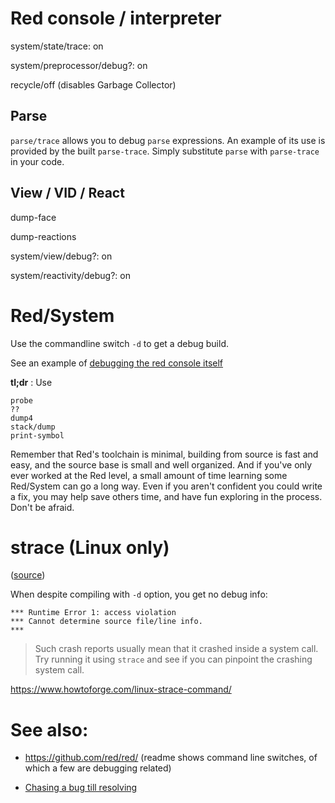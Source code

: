 # Red console / interpreter

system/state/trace: on

system/preprocessor/debug?: on

recycle/off (disables Garbage Collector)

## Parse

`parse/trace` allows you to debug `parse` expressions.
An example of its use is provided by the built `parse-trace`.
Simply substitute `parse` with `parse-trace` in your code.

## View / VID / React

dump-face

dump-reactions

system/view/debug?: on

system/reactivity/debug?: on

# Red/System

Use the commandline switch `-d` to get a debug build.

See an example of [debugging the red console itself](https://github.com/red/red/wiki/How-to-Debug-__-A-use-case-by-DocKimbel)

**tl;dr** :
Use 
```red
probe 
?? 
dump4 
stack/dump 
print-symbol
```

Remember that Red's toolchain is minimal, building from source is fast and easy, and the source base is small and well organized. And if you've only ever worked at the Red level, a small amount of time learning some Red/System can go a long way. Even if you aren't confident you could write a fix, you may help save others time, and have fun exploring in the process. Don't be afraid.

# strace (Linux only)

([source](https://rebol.tech/gitter.im/red/bugs/2020/#msg5e41255c3716b919ba0bd53d))

When despite compiling with `-d` option, you get no debug info:

```
*** Runtime Error 1: access violation
*** Cannot determine source file/line info.
***
```
> Such crash reports usually mean that it crashed inside a system call. Try running it using `strace` and see if you can pinpoint the crashing system call.

https://www.howtoforge.com/linux-strace-command/

# See also:

- https://github.com/red/red/ (readme shows command line switches, of which a few are debugging related)

- [Chasing a bug till resolving](https://github.com/red/red/issues/3692#issuecomment-450722963)
